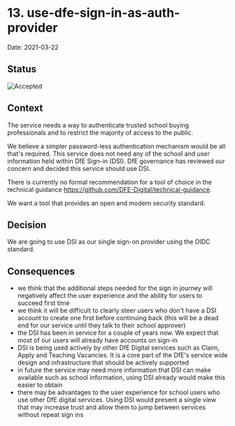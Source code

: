 # 13. use-dfe-sign-in-as-auth-provider

Date: 2021-03-22

## Status

![Accepted](https://img.shields.io/badge/adr-accepted-green)

## Context

The service needs a way to authenticate trusted school buying professionals and to restrict the majority of access to the public.

We believe a simpler password-less authentication mechanism would be all that's required. This service does not need any of the school and user information held within DfE Sign-in (DSI). DfE governance has reviewed our concern and decided this service should use DSI.

There is currently no formal recommendation for a tool of choice in the technical guidance https://github.com/DFE-Digital/technical-guidance.

We want a tool that provides an open and modern security standard.

## Decision

We are going to use DSI as our single sign-on provider using the OIDC standard.

## Consequences

- we think that the additional steps needed for the sign in journey will negatively affect the user experience and the ability for users to succeed first time
- we think it will be difficult to clearly steer users who don't have a DSI account to create one first before continuing back (this will be a dead end for our service until they talk to their school approver)
- the DSI has been in service for a couple of years now. We expect that most of our users will already have accounts on sign-in
- DSI is being used actively by other DfE Digital services such as Claim, Apply and Teaching Vacancies. It is a core part of the DfE's service wide design and infrastructure that should be actively supported
- in future the service may need more information that DSI can make available such as school information, using DSI already would make this easier to obtain
- there may be advantages to the user experience for school users who use other DfE digital services. Using DSI would present a single view that may increase trust and allow them to jump between services without repeat sign ins
